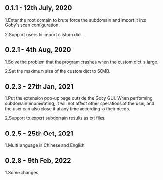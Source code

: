 ## 0.1.1 - 12th July, 2020

1.Enter the root domain to brute force the subdomain and import it into Goby's scan configuration. 

2.Support users to import custom dict.

## 0.2.1 - 4th Aug, 2020

1.Solve the problem that the program crashes when the custom dict is large.

2.Set the maximum size of the custom dict to 50MB.

## 0.2.3 - 27th Jan, 2021

1.Put the extension pop-up page outside the Goby GUI. When performing subdomain enumerating, it will not affect other operations of the user, and the user can also close it at any time according to their needs.

2.Support to export subdomain results as txt files.

## 0.2.5 - 25th Oct, 2021
1.Multi language in Chinese and English

## 0.2.8 - 9th Feb, 2022
1.Some changes